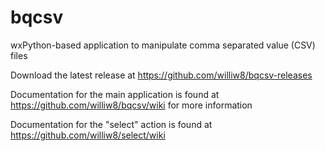 # bqcsv
wxPython-based application to manipulate comma separated value (CSV) files

Download the latest release at https://github.com/williw8/bqcsv-releases

Documentation for the main application is found at https://github.com/williw8/bqcsv/wiki for more information

Documentation for the "select" action is found at https://github.com/williw8/select/wiki

